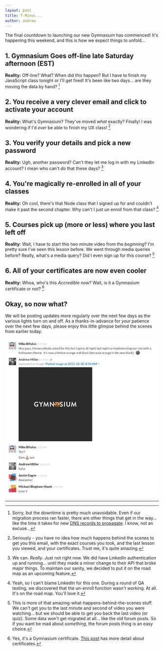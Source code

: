 ```yaml
---
layout: post
title: T-Minus...
author: andrew
---
```


The final countdown to launching our new Gymnasium has commenced! It's happening this weekend, and this is how we expect things to unfold...

## 1. Gymnasium Goes off-line late Saturday afternoon (EST)

__Reality:__ Off-line? What? When did _this_ happen? But I have to finish my JavaScript class tonight or I'll get fired! It's been like two days... are they moving the data by hand?  [^1]   

## 2. You receive a very clever email and click to activate your account

__Reality:__ What's Gymnasium? They've moved _what_ exactly? Finally! I was wondering if I'd _ever_ be able to finish my UX class! [^2]   

## 3. You verify your details and pick a new password

__Reality:__ Ugh, another password? Can't they let me log in with my LinkedIn account? I mean who can't _do_ that these days? [^3]   

## 4. You're magically re-enrolled in all of your classes

__Reality:__ Oh cool, there's that Node class that I signed up for and couldn't make it past the second chapter. Why can't I just _un_ enroll from that class? [^4]   

## 5. Courses pick up (more or less) where you last left off

__Reality:__ Wait, I have to start this two minute video from the _beginning_? I'm pretty sure I've seen this lesson before. We went through media queries before? Really, what's a media query? Did I even sign up for this course? [^5]   

## 6. All of your certificates are now even cooler

__Reality:__ Whoa, who's this _Accredible_ now? Wait, is it a Gymnasium certificate or _not_? [^6]   

## Okay, so now what?

We will be posting updates more regularly over the next few days as the various lights turn on and off. As a thanks-in-advance for your patience over the next few days, please enjoy this little glimpse behind the scenes from earlier today. 

![Halloween Slack screengrab](/assets/HalloweenSlackChat.png "Pre-Launch Madness")




---

[^1]: Sorry, but the downtime is pretty much unavoidable. Even if our migration process ran faster, there are other things that get in the way... like the time it takes for new [DNS records to propagate](http://www.smashingmagazine.com/2011/05/introduction-to-dns-explaining-the-dreaded-dns-delay/). I know, not an excuse... 

[^2]: Seriously - you have no idea how much happens behind the scenes to get you this email, with the exact courses you took, and the last lesson you viewed, and your certificates. Trust me, it's quite amazing.

[^3]: We can. _Really_. Just not right now. We did have LinkedIn authentication up and running... until they made a minor change to their API that broke major things. To maintain our sanity, we decided to put it on the road map as an upcoming feature.

[^4]: Yeah, so I can't blame LinkedIn for this one. During a round of QA testing, we discovered that the un-enroll function wasn't working. At all. It's on the road map. You'll love it.

[^5]: This is more of that amazing-what-happens-behind-the-scenes stuff. We can't get you to the last minute and second of video you were watching... but we should be able to get you back the last video (or quiz). Some data won't get migrated at all... like the old forum posts. So if you want be mad about _something_, the forum posts thing is an easy choice. 

[^6]: Yes, it's a Gymnasium certificate. [This post](http://gymnasium.github.io/2015/08/05/certificates/) has more detail about certificates.



